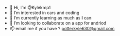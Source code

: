 - 👋 Hi, I’m @Kylekmp1
- 👀 I’m interested in cars and coding
- 🌱 I’m currently learning as much as I can
- 💞️ I’m looking to collaborate on a app for andriod
- 📫 email me if you have ? potterkyle630@gmail.com

<!---
Kylekmp1/Kylekmp1 is a ✨ special ✨ repository because its `README.md` (this file) appears on your GitHub profile.
You can click the Preview link to take a look at your changes.
--->
